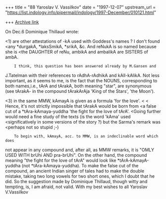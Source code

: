 +++
title = "88 Yaroslav V. Vassilkov"
date = "1997-12-07"
upstream_url = "https://list.indology.info/pipermail/indology/1997-December/010121.html"

+++
[Archive link](https://list.indology.info/pipermail/indology/1997-December/010121.html)

On Dec.6 Dominique Thillaud wrote:

<1) are other attestations of -kA used with Goddess's names ? I don't found
<any *durgakA, *laksSmikA, *srikA, &c. And reNukA is so named because she is
<the DAUGHTER of reNu, ambikA and ambalikA are SISTERS of ambA.

        I think, this question has been answered already by M.Gansen and
J.Tatelman with their references to rAdhA-rAdhikA and kAlI-kAlikA. Not less
important, as it seems to me, is the fact that the NOUNS, corresponding to
both names,i.e., tArA and tArakA, both meaning "star", are synonymous (see
tArakA- in the compound tArakArAja 'King of the Stars', 'the Moon').


<3) in the same MMW, kAmayA is given as a formula 'for the love'.
 <
 <       Hence, it's not strictly impossible that tArakA would be born from
<a false cut of a *tAra-kAmaya-yuddha 'the fight for the love of tArA'.
<Going further would need a fine study of the texts (is the word 'kAma' used
<significatively in some versions of the story ?) but the Sarma's remark was
<perhaps not so stupid ;-)

        To begin with, kAmayA, acc. to MMW, is an indeclinable word which does
not appear in any compound and, after all, as MMW remarks, it is
"OMLY USED WITH brUhi AND pra-brUhi".
        On the other hand, the compound meaning "the fight for the love of
tArA" would look like *tArA-kAmayA-yuddha (not *tAra-kAmaya-yuddha). To
make the false cut of the compound, an ancient Indian singer of tales had
to make the double mistake, taking two long vowels for two short ones, which
I doubt that he did. So the suggestion made by Dominique Thillaud, though
witty and tempting, is, I am afraid, not valid.
        With my best wishes to all
                                        Yaroslav V.Vassilkov



